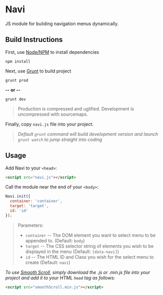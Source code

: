 # Navi
JS module for building navigation menus dynamically.

Build Instructions
-------------------

First, use [Node/NPM](https://nodejs.org/) to install dependencies

```
npm install
```

Next, use [Grunt](http://gruntjs.com/) to build project

```
grunt prod
```
**-- or --**
```
grunt dev
```
> Production is compressed and uglified. Development is uncompressed with sourcemaps.

Finally, copy `navi.js` file into your project.

> *Default `grunt` command will build development version and launch `grunt watch` to jump straight into coding*

Usage
---------------------

Add Navi to your `<head>`:
```html
<script src="navi.js"></script>
```

Call the module near the end of your `<body>`:

```javascript
Navi.init({ 
  container: 'container', 
  target: 'target', 
  id: 'id' 
});
```

> Parameters:
> - `container` -- The DOM element you want to select menu to be appended to. (Default: `body`)
> - `target` -- The CSS selector string of elements you wish to be displayed in the menu (Default: `[data-navi]`)
> - `id` -- The HTML ID and Class you wish for the select menu to create (Default: `navi`)



*To use [Smooth Scroll](https://github.com/cferdinandi/smooth-scroll), simply download the .js or .min.js file into your project and add it to your HTML `head` tag as follows:*
```html
<script src="smoothScroll.min.js"></script>
```
